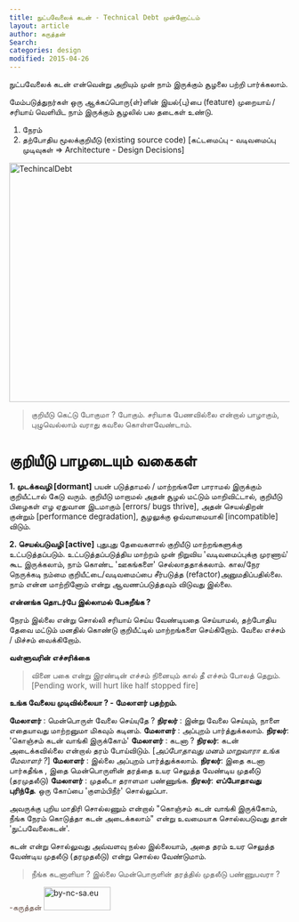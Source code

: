 ```yaml
---
title: நுட்பவேலைக் கடன் - Technical Debt முன்னோட்டம்
layout: article 
author: கருத்தன்
Search:  
categories: design
modified: 2015-04-26
---
```

நுட்பவேலைக் கடன் என்வென்று அறியும் முன் நாம் இருக்கும் சூழலை பற்றி பார்க்கலாம்.

மேம்படுத்துநர்கள் ஒரு ஆக்கப்பொரு{ள்}ளின் இயல்{பு}பை (feature) முறையாய் / சரியாய் வெளியிட நாம் இருக்கும் சூழலில் பல தடைகள் உண்டு.

1) நேரம்
2) தற்போதிய மூலக்குறியீடு (existing source code)
   [கட்டமைப்பு - வடிவமைப்பு முடிவுகள் => Architecture - Design Decisions]

<a href="https://kanasinapana.files.wordpress.com/2015/04/techincaldebt.jpg"><img src="https://kanasinapana.files.wordpress.com/2015/04/techincaldebt.jpg?w=660" alt="TechincalDebt" width="660" height="430" class="alignnone size-large wp-image-690" /></a>

>குறியீடு கெட்டு போகுமா ? 
போகும். சரியாக பேணவில்லை என்றால் பாழாகும், புழுவெல்லாம் வராது கவலை கொள்ளவேண்டாம்.

# குறியீடு பாழடையும் வகைகள்

**1. முடக்கவழி [dormant]**
பயன் படுத்தாமல் / மாற்றங்களே பாராமல் இருக்கும் குறியீட்டால் கேடு வரும்.
குறியீடு மாறாமல் அதன் சூழல் மட்டும் மாறிவிட்டால், குறியீடு பிழைகள் எழ ஏதுவான இடமாகும்
[errors/ bugs thrive], அதன் செயல்திறன் குன்றும் [performance degradation], சூழலுக்கு ஒவ்வாமையாகி
[incompatible] விடும்.

**2. செயல்படுவழி [active]**
புதுபுது தேவைகளால் குறியீடு மாற்றங்களுக்கு உட்படுத்தப்படும். உட்படுத்தப்படுத்திய மாற்றம் முன்
நிறுவிய 'வடிவமைப்புக்கு முரணாய்' கூட இருக்கலாம், நாம் கொண்ட 'ஊகங்களை' செல்லாததாக்கலாம்.
கால/நேர நெருக்கடி நம்மை குறியீட்டை/வடிவமைப்பை சீர்படுத்த (refactor)அனுமதிப்பதில்லை.
நாம் என்ன மாற்றினோம் என்று ஆவணப்படுத்தவும் விடுவது இல்லை.

**என்னங்க தொடர்பே இல்லாமல் பேசுறீங்க ?**

நேரம் இல்லை என்று சொல்லி சரியாய் செய்ய வேண்டியதை செய்யாமல், தற்போதிய தேவை மட்டும்
மனதில் கொண்டு குறியீட்டில் மாற்றங்களை செய்கிறோம். வேலை எச்சம் / மிச்சம் வைக்கிறோம்.

**வள்ளுவரின் எச்சரிக்கை**
>வினை பகை என்று இரண்டின் எச்சம் நினையும் கால்
தீ எச்சம் போலத் தெறும்.
[Pending work, will hurt like half stopped fire]

**உங்க வேலைய முடிவில்லையா ? - மேலாளர் பதற்றம்.**

**மேலாளர்** : மென்பொருள் வேலை செய்யுதே ?
**நிரலர்** :   இன்று வேலை செய்யும், நாளை எதையாவது மாற்றனுமா மிகவும் கடினம்.
**மேலாளர்** : அப்புறம் பார்த்துக்கலாம்.
**நிரலர்**:   'கொஞ்சம் கடன் வாங்கி இருக்கோம்'
**மேலாளர்** : கடனா  ?
**நிரலர்**:  கடன் அடைக்கவில்லை என்றால் தரம் போய்விடும்.
[*அப்போதாவது மனம் மாறுவாரா உங்க மேலாளர் ?*]
**மேலாளர்** : இல்லை அப்புறம் பார்த்துக்கலாம்.
**நிரலர்**:  இதை கடனா பார்கதீங்க , இதை மென்பொருளின் தரத்தை 
          உயர செலுத்த வேண்டிய முதலீடு (தரமுதலீடு) 
**மேலாளர்** : முதலீடா தராளமா பண்ணுங்க.
**நிரலர்**:  **எப்போதாவது புரிந்தே**. ஒரு கோப்பை 'குளம்பிநீர்' சொல்லுப்பா.

அவருக்கு புறிய மாதிரி சொல்லணும் என்றால்  "கொஞ்சம் கடன் வாங்கி இருக்கோம், நீங்க நேரம் 
கொடுத்தா கடன் அடைக்கலாம்" என்று உவமையாக சொல்லபடுவது தான் 'நுட்பவேலைகடன்'.

கடன் என்று சொல்லுவது அவ்வளவு நல்ல இல்லையாம், அதை தரம் உயர செலுத்த வேண்டிய 
முதலீடு (தரமுதலீடு) என்று சொல்ல வேண்டுமாம்.


>நீங்க கடனாளியா ? இல்லை மென்பொருளின் தரத்தில் முதலீடு பண்ணுபவரா ?

<span style="color:#6a524a;">-கருத்தன்</span>
<a href="http://kanasinapana.files.wordpress.com/2014/04/by-nc-sa-eu.png"><img class="alignnone  wp-image-229" 
 src="http://kanasinapana.files.wordpress.com/2014/04/by-nc-sa-eu.png" alt="by-nc-sa.eu" width="120" height="42" /></a>